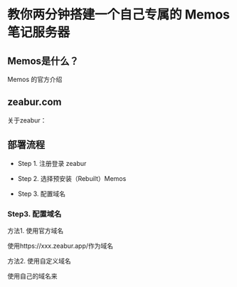 # 教你两分钟搭建一个自己专属的 Memos 笔记服务器

## Memos是什么？

Memos 的官方介绍

## zeabur.com

关于zeabur：

## 部署流程

- Step 1. 注册登录 zeabur

- Step 2. 选择预安装（Rebuilt）Memos

- Step 3. 配置域名

### Step3. 配置域名

方法1. 使用官方域名

使用https://xxx.zeabur.app/作为域名

方法2. 使用自定义域名

使用自己的域名来


